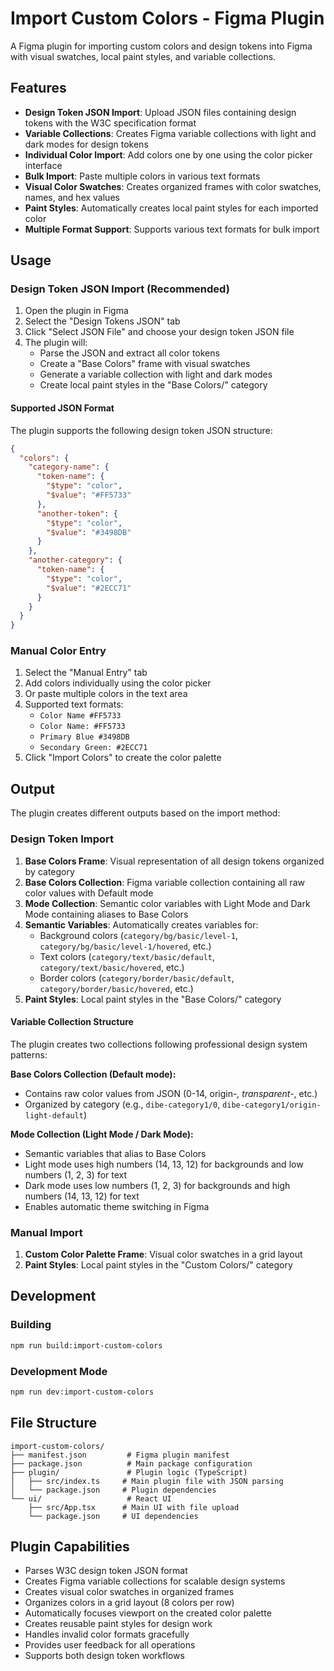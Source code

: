 # Import Custom Colors - Figma Plugin

A Figma plugin for importing custom colors and design tokens into Figma with visual swatches, local paint styles, and variable collections.

## Features

- **Design Token JSON Import**: Upload JSON files containing design tokens with the W3C specification format
- **Variable Collections**: Creates Figma variable collections with light and dark modes for design tokens
- **Individual Color Import**: Add colors one by one using the color picker interface
- **Bulk Import**: Paste multiple colors in various text formats
- **Visual Color Swatches**: Creates organized frames with color swatches, names, and hex values
- **Paint Styles**: Automatically creates local paint styles for each imported color
- **Multiple Format Support**: Supports various text formats for bulk import

## Usage

### Design Token JSON Import (Recommended)
1. Open the plugin in Figma
2. Select the "Design Tokens JSON" tab
3. Click "Select JSON File" and choose your design token JSON file
4. The plugin will:
   - Parse the JSON and extract all color tokens
   - Create a "Base Colors" frame with visual swatches
   - Generate a variable collection with light and dark modes
   - Create local paint styles in the "Base Colors/" category

#### Supported JSON Format
The plugin supports the following design token JSON structure:
```json
{
  "colors": {
    "category-name": {
      "token-name": {
        "$type": "color",
        "$value": "#FF5733"
      },
      "another-token": {
        "$type": "color",
        "$value": "#3498DB"
      }
    },
    "another-category": {
      "token-name": {
        "$type": "color",
        "$value": "#2ECC71"
      }
    }
  }
}
```

### Manual Color Entry
1. Select the "Manual Entry" tab
2. Add colors individually using the color picker
3. Or paste multiple colors in the text area
4. Supported text formats:
   - `Color Name #FF5733`
   - `Color Name: #FF5733`
   - `Primary Blue #3498DB`
   - `Secondary Green: #2ECC71`
5. Click "Import Colors" to create the color palette

## Output

The plugin creates different outputs based on the import method:

### Design Token Import
1. **Base Colors Frame**: Visual representation of all design tokens organized by category
2. **Base Colors Collection**: Figma variable collection containing all raw color values with Default mode
3. **Mode Collection**: Semantic color variables with Light Mode and Dark Mode containing aliases to Base Colors
4. **Semantic Variables**: Automatically creates variables for:
   - Background colors (`category/bg/basic/level-1`, `category/bg/basic/level-1/hovered`, etc.)
   - Text colors (`category/text/basic/default`, `category/text/basic/hovered`, etc.) 
   - Border colors (`category/border/basic/default`, `category/border/basic/hovered`, etc.)
5. **Paint Styles**: Local paint styles in the "Base Colors/" category

#### Variable Collection Structure
The plugin creates two collections following professional design system patterns:

**Base Colors Collection (Default mode):**
- Contains raw color values from JSON (0-14, origin-*, transparent-*, etc.)
- Organized by category (e.g., `dibe-category1/0`, `dibe-category1/origin-light-default`)

**Mode Collection (Light Mode / Dark Mode):**
- Semantic variables that alias to Base Colors
- Light mode uses high numbers (14, 13, 12) for backgrounds and low numbers (1, 2, 3) for text
- Dark mode uses low numbers (1, 2, 3) for backgrounds and high numbers (14, 13, 12) for text
- Enables automatic theme switching in Figma

### Manual Import
1. **Custom Color Palette Frame**: Visual color swatches in a grid layout
2. **Paint Styles**: Local paint styles in the "Custom Colors/" category

## Development

### Building
```bash
npm run build:import-custom-colors
```

### Development Mode
```bash
npm run dev:import-custom-colors
```

## File Structure

```
import-custom-colors/
├── manifest.json         # Figma plugin manifest
├── package.json          # Main package configuration
├── plugin/               # Plugin logic (TypeScript)
│   ├── src/index.ts     # Main plugin file with JSON parsing
│   └── package.json     # Plugin dependencies
└── ui/                   # React UI
    ├── src/App.tsx      # Main UI with file upload
    └── package.json     # UI dependencies
```

## Plugin Capabilities

- Parses W3C design token JSON format
- Creates Figma variable collections for scalable design systems
- Creates visual color swatches in organized frames
- Organizes colors in a grid layout (8 colors per row)
- Automatically focuses viewport on the created color palette
- Creates reusable paint styles for design work
- Handles invalid color formats gracefully
- Provides user feedback for all operations
- Supports both design token workflows